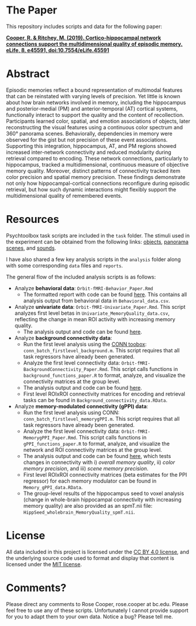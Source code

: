 # The Paper

This repository includes scripts and data for the following paper:

[**Cooper, R. & Ritchey, M. (2019). Cortico-hippocampal network connections support the multidimensional quality of episodic memory. eLife, 8, e45591, doi:10.7554/eLife.45591**](https://elifesciences.org/articles/45591)

# Abstract

Episodic memories reflect a bound representation of multimodal features that can be reinstated with varying levels of precision. Yet little is known about how brain networks involved in memory, including the hippocampus and posterior-medial (PM) and anterior-temporal (AT) cortical systems, functionally interact to support the quality and the content of recollection. Participants learned color, spatial, and emotion associations of objects, later reconstructing the visual features using a continuous color spectrum and 360° panorama scenes. Behaviorally, dependencies in memory were observed for the gist but not precision of these event associations. Supporting this integration, hippocampus, AT, and PM regions showed increased inter-network connectivity and reduced modularity during retrieval compared to encoding. These network connections, particularly to hippocampus, tracked a multidimensional, continuous measure of objective memory quality. Moreover, distinct patterns of connectivity tracked item color precision and spatial memory precision. These findings demonstrate not only how hippocampal-cortical connections reconfigure during episodic retrieval, but how such dynamic interactions might flexibly support the multidimensional quality of remembered events.

# Resources

Psychtoolbox task scripts are included in the `task` folder. The stimuli used in the experiment can be obtained from the following links: [objects](https://bradylab.ucsd.edu/stimuli.html), [panorama scenes](http://3dvision.princeton.edu/projects/2012/SUN360/), and [sounds](https://csea.phhp.ufl.edu/media/iadsmessage.html). 

I have also shared a few key analysis scripts in the `analysis` folder along with some corresponding `data` files and `reports`.

The general flow of the included analysis scripts is as follows:
- Analyze **behavioral data**: `Orbit-fMRI-Behavior_Paper.Rmd`
    - The formatted report with code can be found [here](http://www.thememolab.org/paper-orbitfmri/reports/Orbit-fMRI-Behavior_Paper.nb.html). This contains all analysis output from behavioral data in `Behavioral_data.csv`.
- Analyze **univariate data**: `Orbit-fMRI-Univariate_Paper.Rmd`. This script analyzes first level betas in `Univariate_MemoryQuality_data.csv`, reflecting the change in mean ROI activity with increasing memory quality.
    - The analysis output and code can be found [here](http://www.thememolab.org/paper-orbitfmri/reports/Orbit-fMRI-Univariate_Paper.nb.html).
- Analyze **background connectivity data**: 
    - Run the first level analysis using the [CONN toobox](https://sites.google.com/view/conn/): `conn_batch_firstlevel_background.m`. This script requires that all task regressors have already been generated.
    - Analyze the first level connectivity data: `Orbit-fMRI-BackgroundConnectivity_Paper.Rmd`. This script calls functions in `background_functions_paper.R` to format, analyze, and visualize the connectivity matrices at the group level. 
    - The analysis output and code can be found [here](http://www.thememolab.org/paper-orbitfmri/reports/Orbit-fMRI-BackgroundConnectivity_Paper.nb.html).
    - First level ROIxROI connectivity matrices for encoding and retrieval tasks can be found in `Background_connectivity_data.RData`. 
- Analyze **memory-modulated connectivity (gPPI) data**: 
    - Run the first level analysis using CONN: `conn_batch_firstlevel_memorygPPI.m`. This script requires that all task regressors have already been generated.
    - Analyze the first level connectivity data: `Orbit-fMRI-MemorygPPI_Paper.Rmd`. This script calls functions in `gPPI_functions_paper.R` to format, analyze, and visualize the network and ROI connectivity matrices at the group level.
    - The analysis output and code can be found [here](http://www.thememolab.org/paper-orbitfmri/reports/Orbit-fMRI-MemorygPPI_Paper.nb.html), which tests changes in connectivity with i) *overall memory quality*, ii) *color memory precision*, and iii) *scene memory precision*. 
    - First level ROIxROI connectivity matrices (beta estimates for the PPI regressor) for each memory modulator can be found in `Memory_gPPI_data.RData`. 
    - The group-level results of the hippocampus seed to voxel analysis (change in whole-brain hippocampal connectivity with increasing memory quality) are also provided as an spmT.nii file: `HippSeed_wholebrain_MemoryQuality_spmT.nii`.

# License

All data included in this project is licensed under the [CC BY 4.0 license](https://creativecommons.org/licenses/by/4.0/), and the underlying source code used to format and display that content is licensed under the [MIT license](https://github.com/memobc/paper-orbitfmri/blob/master/LICENSE).

# Comments?

Please direct any comments to Rose Cooper, rose.cooper at bc.edu. Please feel free to use any of these scripts. Unfortunately I cannot provide support for you to adapt them to your own data. Notice a bug? Please tell me.
